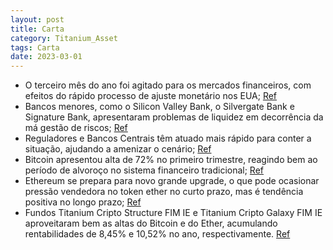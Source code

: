 ```yaml
---
layout: post
title: Carta
category: Titanium_Asset
tags: Carta
date: 2023-03-01
---
```


- O terceiro mês do ano foi agitado para os mercados financeiros, com efeitos do rápido processo de ajuste monetário nos EUA;
<a href="#" onclick="search_on_pdf('Caro investidor,            O terceiro mês do ano foi agitado para os mercados, caracterizado pelos')">Ref</a>
- Bancos menores, como o Silicon Valley Bank, o Silvergate Bank e Signature Bank, apresentaram problemas de liquidez em decorrência da má gestão de riscos;
<a href="#" onclick="search_on_pdf('riscos e comunicação ineﬁcaz, o que desencadeou uma corrida por saques. No mesmo período, Silvergat')">Ref</a>
- Reguladores e Bancos Centrais têm atuado mais rápido para conter a situação, ajudando a amenizar o cenário;
<a href="#" onclick="search_on_pdf('2008, parecem ser menores, dadas as diferenças que existem hoje em relação a alavan-cagem e regulaç')">Ref</a>
- Bitcoin apresentou alta de 72% no primeiro trimestre, reagindo bem ao período de alvoroço no sistema financeiro tradicional;
<a href="#" onclick="search_on_pdf('A dominância do bitcoin fechou o mês em 47,74% e os ativos com melhor perfor-mance no portfólio for')">Ref</a>
- Ethereum se prepara para novo grande upgrade, o que pode ocasionar pressão vendedora no token ether no curto prazo, mas é tendência positiva no longo prazo;
<a href="#" onclick="search_on_pdf('da rede.         A atualização está programada para ocorrer no dia 12 de abril e pode ocasionar al')">Ref</a>
- Fundos Titanium Cripto Structure FIM IE e Titanium Cripto Galaxy FIM IE aproveitaram bem as altas do Bitcoin e do Ether, acumulando rentabilidades de 8,45% e 10,52% no ano, respectivamente.
<a href="#" onclick="search_on_pdf('início. TITANIUM CRIPTO GALAXY FIM IE              O fundo fechou o mês com rentabilidade de 10,5')">Ref</a>
